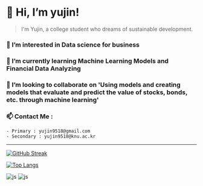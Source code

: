 # 👋 Hi, I’m yujin!

> I'm Yujin, a college student who dreams of sustainable development.
>
### 👀 I’m interested in Data science for business

### 🌱 I’m currently learning **Machine Learning Models and Financial Data Analyzing**

### 💞️ I’m looking to collaborate on 'Using models and creating models that evaluate and predict the value of stocks, bonds, etc. through machine learning'

### 📫 Contact Me : 
    - Primary : yujin9518@gmail.com
    - Secondary : yujin9518@knu.ac.kr
    
---

[![GitHub Streak](https://streak-stats.demolab.com?user=youjin00&theme=transparent&exclude_days=Sun%2CSat)](https://git.io/streak-stats)

[![Top Langs](https://github-readme-stats.vercel.app/api/top-langs/?username=youjin00&theme=transparent&show_icons=true)](https://github.com/anuraghazra/github-readme-stats)

![js](https://img.shields.io/badge/Python-3776AB?style=for-the-badge&logo=python&logoColor=white)
![js](https://img.shields.io/badge/HTML5-E34F26?style=for-the-badge&logo=html5&logoColor=white)
<!---
youjin00/youjin00 is a ✨ special ✨ repository because its `README.md` (this file) appears on your GitHub profile.
You can click the Preview link to take a look at your changes.
--->
